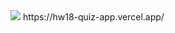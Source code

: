 <img src="https://github.com/user-attachments/assets/3ef8edc6-a26d-48b5-ae42-1f820f7badb5" />
https://hw18-quiz-app.vercel.app/
